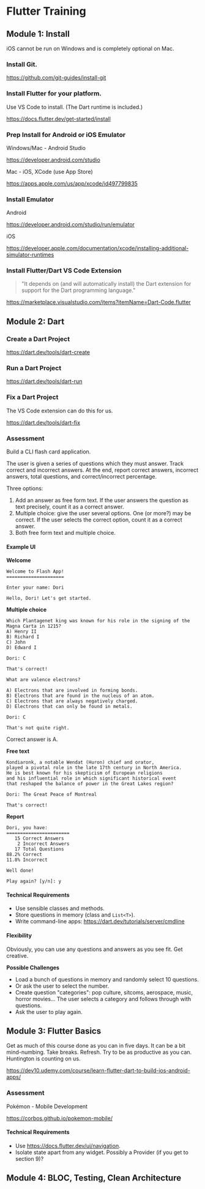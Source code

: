 # Flutter Training

## Module 1: Install

iOS cannot be run on Windows and is completely optional on Mac.

### Install Git.

https://github.com/git-guides/install-git

### Install Flutter for your platform. 

Use VS Code to install. (The Dart runtime is included.)

https://docs.flutter.dev/get-started/install

### Prep Install for Android or iOS Emulator

Windows/Mac - Android Studio

https://developer.android.com/studio

Mac - iOS, XCode (use App Store)

https://apps.apple.com/us/app/xcode/id497799835 

### Install Emulator

Android

https://developer.android.com/studio/run/emulator

iOS

https://developer.apple.com/documentation/xcode/installing-additional-simulator-runtimes

### Install Flutter/Dart VS Code Extension

> "It depends on (and will automatically install) the Dart extension for support for the Dart programming language."

https://marketplace.visualstudio.com/items?itemName=Dart-Code.flutter

## Module 2: Dart

### Create a Dart Project

https://dart.dev/tools/dart-create

### Run a Dart Project

https://dart.dev/tools/dart-run

### Fix a Dart Project

The VS Code extension can do this for us.

https://dart.dev/tools/dart-fix

### Assessment

Build a CLI flash card application. 

The user is given a series of questions which they must answer. Track correct and incorrect answers. At the end, report correct answers, incorrect answers, total questions, and correct/incorrect percentage.

Three options:
1. Add an answer as free form text. If the user answers the question as text precisely, count it as a correct answer.
2. Multiple choice: give the user several options. One (or more?) may be correct. If the user selects the correct option, count it as a correct answer.
3. Both free form text and multiple choice.

#### Example UI

**Welcome**

```
Welcome to Flash App!
=====================

Enter your name: Dori

Hello, Dori! Let's get started.
```

**Multiple choice**

```
Which Plantagenet king was known for his role in the signing of the Magna Carta in 1215?
A) Henry II
B) Richard I
C) John
D) Edward I

Dori: C

That's correct!
```

```
What are valence electrons?

A) Electrons that are involved in forming bonds.
B) Electrons that are found in the nucleus of an atom.
C) Electrons that are always negatively charged.
D) Electrons that can only be found in metals.

Dori: C

That's not quite right.
```

Correct answer is A.

**Free text**

```
Kondiaronk, a notable Wendat (Huron) chief and orator, 
played a pivotal role in the late 17th century in North America. 
He is best known for his skepticism of European religions 
and his influential role in which significant historical event 
that reshaped the balance of power in the Great Lakes region?

Dori: The Great Peace of Montreal

That's correct!
```

**Report**

```
Dori, you have:
=======================
   15 Correct Answers
    2 Incorrect Answers
   17 Total Questions
88.2% Correct
11.8% Incorrect

Well done!

Play again? [y/n]: y
```

#### Technical Requirements

- Use sensible classes and methods.
- Store questions in memory (class and `List<T>`).
- Write command-line apps: https://dart.dev/tutorials/server/cmdline

#### Flexibility

Obviously, you can use any questions and answers as you see fit. Get creative.

**Possible Challenges**

- Load a bunch of questions in memory and randomly select 10 questions.
- Or ask the user to select the number.
- Create question "categories": pop culture, sitcoms, aerospace, music, horror movies... The user selects a category and follows through with questions.
- Ask the user to play again.

## Module 3: Flutter Basics

Get as much of this course done as you can in five days. It can be a bit mind-numbing. Take breaks. Refresh. Try to be as productive as you can. Huntington is counting on us.

https://dev10.udemy.com/course/learn-flutter-dart-to-build-ios-android-apps/

### Assessment

Pokémon - Mobile Development

https://corbos.github.io/pokemon-mobile/

#### Technical Requirements

- Use https://docs.flutter.dev/ui/navigation.
- Isolate state apart from any widget. Possibly a Provider (if you get to section 9)?

## Module 4: BLOC, Testing, Clean Architecture
